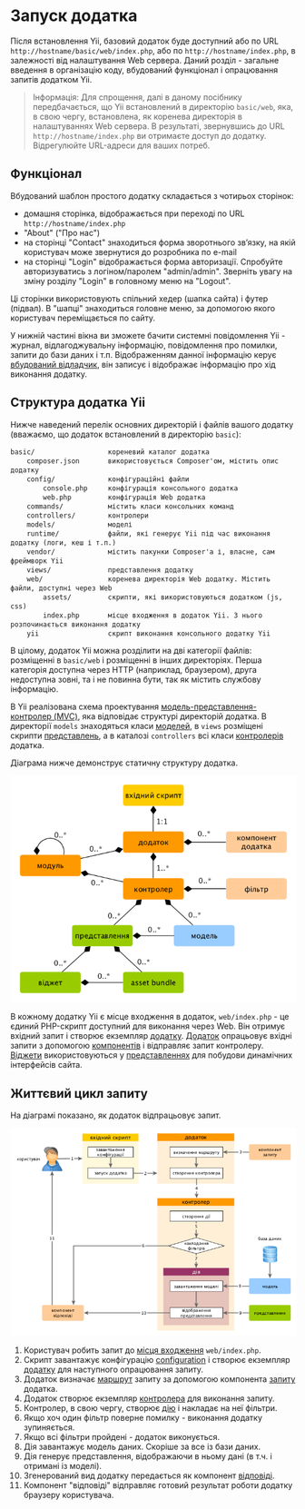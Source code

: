 Запуск додатка
==============

Після встановлення Yii, базовий додаток буде доступний або по URL `http://hostname/basic/web/index.php`, 
або по `http://hostname/index.php`, в залежності від налаштування Web сервера. Даний розділ - загальне введення в 
організацію коду, вбудований функціонал і опрацювання запитів додатком Yii.

> Інформація: Для спрощення, далі в даному посібнику передбачається, що Yii встановлений в директорію `basic/web`, 
  яка, в свою чергу, встановлена, як коренева директорія в налаштуваннях Web сервера. В результаті, звернувшись до URL 
  `http://hostname/index.php` ви отримаєте доступ до додатку. Відрегулюйте URL-адреси для ваших потреб.


Функціонал <span id="functionality"></span>
----------

Вбудований шаблон простого додатку складається з чотирьох сторінок:

* домашня сторінка, відображається при переході по URL `http://hostname/index.php`
* "About" ("Про нас")
* на сторінці "Contact" знаходиться форма зворотнього зв’язку, на якій користувач може звернутися до розробника по e-mail
* на сторінці "Login" відображається форма авторизації. Спробуйте авторизуватись з логіном/паролем "admin/admin". 
  Зверніть увагу на зміну розділу "Login" в головному меню на "Logout".

Ці сторінки використовують спільний хедер (шапка сайта) і футер (підвал). В "шапці" знаходиться головне меню, за 
допомогою якого користувач переміщається по сайту.

У нижній частині вікна ви зможете бачити системні повідомлення Yii - журнал, відлагоджувальну інформацію,
повідомлення про помилки, запити до бази даних і т.п. Відображенням данної інформацію керує 
[вбудований відладчик](tool-debugger.md), він записує і відображає інформацію про хід виконання додатку.


Структура додатка Yii <span id="application-structure"></span>
---------------------

Нижче наведений перелік основних директорій і файлів вашого додатку (вважаємо, що додаток встановлений в директорію `basic`):

```
basic/                  кореневий каталог додатка
    composer.json       використовується Composer'ом, містить опис додатку
    config/             конфігураційні файли
        console.php     конфігурація консольного додатка
        web.php         конфігурація Web додатка
    commands/           містить класи консольних команд
    controllers/        контролери
    models/             моделі
    runtime/            файли, які генерує Yii під час виконання додатку (логи, кеш і т.п.)
    vendor/             містить пакунки Composer'а і, власне, сам фреймворк Yii
    views/              представлення додатку
    web/                коренева директорія Web додатку. Містить файли, доступні через Web
        assets/         скрипти, які використовуються додатком (js, css)
        index.php       місце входження в додаток Yii. З нього розпочинається виконання додатку
    yii                 скрипт виконання консольного додатку Yii
```

В цілому, додаток Yii можна розділити на дві категорії файлів: розміщенні в `basic/web` і розміщенні в інших директоріях. 
Перша категорія доступна через HTTP (наприклад, браузером), друга недоступна зовні, та і не повинна бути, так як містить службову інформацію.

В Yii реалізована схема проектування [модель-представлення-контролер (MVC)](http://http://uk.wikipedia.org/wiki/Model-View-Controller),
яка відповідає структурі директорій додатка. В директорії `models` знаходяться класи [моделей](structure-models.md),
в `views` розміщені скрипти [представлень](structure-views.md), а в каталозі `controllers` всі класи [контролерів](structure-controllers.md) додатка.

Діаграма нижче демонструє статичну структуру додатка.

![Статична структура додатка](images/application-structure.png)

В кожному додатку Yii є місце входження в додаток, `web/index.php` - це єдиний PHP-скрипт доступний для виконання через Web. 
Він отримує вхідний запит і створює екземпляр [додатку](structure-applications.md). [Додаток](structure-applications.md) 
опрацьовує вхідні запити з допомогою [компонентів](concept-components.md) і відправляє запит контролеру. 
[Віджети](structure-widgets.md) використовуються у [представленнях](structure-views.md) для побудови динамічних інтерфейсів сайта.


Життєвий цикл запиту <span id="request-lifecycle"></span>
--------------------

На діаграмі показано, як додаток відпрацьовує запит.

![Життєвий цикл запиту](images/request-lifecycle.png)

1. Користувач робить запит до [місця входження](structure-entry-scripts.md) `web/index.php`.
2. Скрипт завантажує конфігурацію [configuration](concept-configurations.md) і створює екземпляр 
   [додатку](structure-applications.md) для наступного опрацювання запиту.
3. Додаток визначає [маршрут](runtime-routing.md) запиту за допомогою компонента [запиту](runtime-requests.md) додатка.
4. Додаток створює екземпляр [контролера](structure-controllers.md) для виконання запиту.
5. Контролер, в свою чергу, створює [дію](structure-controllers.md) і накладає на неї фільтри.
6. Якщо хоч один фільтр поверне помилку - виконання додатку зупиняється.
7. Якщо всі фільтри пройдені - додаток виконується.
8. Дія завантажує модель даних. Скоріше за все із бази даних.
9. Дія генерує представлення, відображаючи в ньому дані (в т.ч. і отримані із моделі).
10. Згенерований вид додатку передається як компонент [відповіді](runtime-responses.md).
11. Компонент "відповіді" відправляє готовий результат роботи додатку браузеру користувача.
